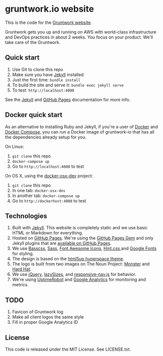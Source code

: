 # gruntwork.io website

This is the code for the [Gruntwork website](http://www.gruntwork.io).

Gruntwork gets you up and running on AWS with world-class infrastructure and DevOps practices in about 2 weeks. You
focus on your product. We'll take care of the Gruntwork.

## Quick start

1. Use Git to clone this repo
1. Make sure you have [Jekyll](http://jekyllrb.com/docs/installation/) installed
1. Just the first time: `bundle install`
1. To build the site and serve it: `bundle exec jekyll serve`
1. To test: `http://localhost:4000`

See the [Jekyll](http://jekyllrb.com/) and [GitHub Pages](https://pages.github.com/) documentation for more info.

## Docker quick start

As an alternative to installing Ruby and Jekyll, if you're a user of [Docker](https://www.docker.com/) and [Docker
Compose](https://docs.docker.com/compose/), you can run a Docker image of gruntwork-io that has all the dependencies
already setup for you.

On Linux:

1. `git clone` this repo
2. `docker-compose up`
3. Go to `http://localhost:4000` to test 

On OS X, using the [docker-osx-dev](https://github.com/brikis98/docker-osx-dev) project:

1. `git clone` this repo
2. In one tab: `docker-osx-dev`
3. In another tab: `docker-compose up`
4. Go to `http://dockerhost:4000` to test

## Technologies

1. Built with [Jekyll](http://jekyllrb.com/). This website is completely static and we use basic HTML or Markdown for
   everything.
1. Hosted on [GitHub Pages](https://pages.github.com/). We're using the [GitHub Pages
   Gem](https://help.github.com/articles/using-jekyll-with-pages/) and only Jekyll plugins that are [available on
   GitHub Pages](https://help.github.com/articles/repository-metadata-on-github-pages/).
1. We use [Basscss](http://www.basscss.com/), [Sass](http://sass-lang.com/), [Font Awesome
   Icons](http://fortawesome.github.io/Font-Awesome/icons/), [Hint.css](http://kushagragour.in/lab/hint/),and [Google
   Fonts](https://www.google.com/fonts) for styling.
1. The design is based on the [html5up hyperspace theme](http://html5up.net/uploads/demos/hyperspace/).
1. The logo is built from two images on The Noun Project: [Monster](https://thenounproject.com/term/monster/184225/)
   and [Hard Hat](https://thenounproject.com/term/hard-hat/144300/).
1. We use [jQuery](https://jquery.com/), [lazySizes](http://afarkas.github.io/lazysizes/), and
   [responsive-nav.js](http://responsive-nav.com/) for behavior.
1. We're using [UptimeRobot](http://uptimerobot.com/) and [Google Analytics](http://www.google.com/analytics/) for
   monitoring and metrics.

## TODO

1. Favicon of Gruntwork log
1. Make all client logos the same style
1. Fill in proper Google Analytics ID

## License

This code is released under the MIT License. See LICENSE.txt.